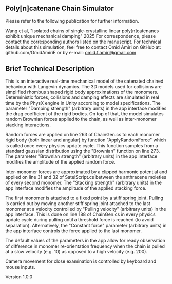 Poly[n]catenane Chain Simulator
---

Please refer to the following publication for further information.

Wang et al, "Isolated chains of single-crystalline linear poly[n]catenanes exhibit unique mechanical damping" 2025
For correspondence, please contact the corresponding authors listed on the manuscript. For technical details about this simulation, feel free to contact Omid Amiri on GitHub at: github.com/OmidAmiriE or by e-mail: omid.f.amiri@gmail.com

Brief Technical Description
---

This is an interactive real-time mechanical model of the catenated chained behaviour with Langevin dynamics. The 3D models used for collisions are simplified rhombus shaped rigid body approximations of the monomers. Deterministic forces, collisions and damping effects are simulated in real time by the PhysX engine in Unity according to model specifications. The parameter "Damping strength" (arbitrary units) in the app interface modifies the drag coefficient of the rigid bodies. On top of that, the model simulates random Brownian forces applied to the chain, as well as inter-monomer stacking interactions.

Random forces are applied on line 263 of ChainGen.cs to each monomer rigid body (both linear and angular) by function "ApplyRandomForce" which is called once every physics update cycle. This function samples from a standard gaussian distribution using the "Brownian" function on line 273. The parameter "Brownian strength" (arbitrary units) in the app interface modifies the amplitude of the applied random force.

Inter-monomer forces are approximated by a clipped harmonic potential and applied on line 31 and 32 of SatelScript.cs between the anthracene moieties of every second monomer. The "Stacking strength" (arbitrary units) in the app interface modifies the amplitude of the applied stacking force.

The first monomer is attached to a fixed point by a stiff spring joint. Pulling is carried out by moving another stiff spring joint attached to the last monomer at a velocity controlled by "Pulling velocity" (arbitrary units) in the app interface. This is done on line 188 of ChainGen.cs in every physics update cycle during pulling until a threshold force is reached (to avoid separation). Alternatively, the "Constant force" parameter (arbitrary units) in the app interface controls the force applied to the last monomer.

The default values of the parameters in the app allow for ready observation of difference in monomer re-orientation frequency when the chain is pulled at a slow velocity (e.g. 10) as opposed to a high velocity (e.g. 200).

Camera movement for close examination is controlled by keyboard and mouse inputs.

Version 1.0.0


	
